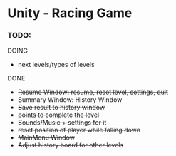 # Unity - Racing Game

### **TODO:**

DOING
- next levels/types of levels


DONE
- ~~Resume Window: resume, reset level, settings, quit~~
- ~~Summary Window: History Window~~
- ~~Save result to history window~~
- ~~points to complete the level~~
- ~~Sounds/Music + settings for it~~
- ~~reset position of player while falling down~~
- ~~MainMenu Window~~
- ~~Adjust history board for other levels~~